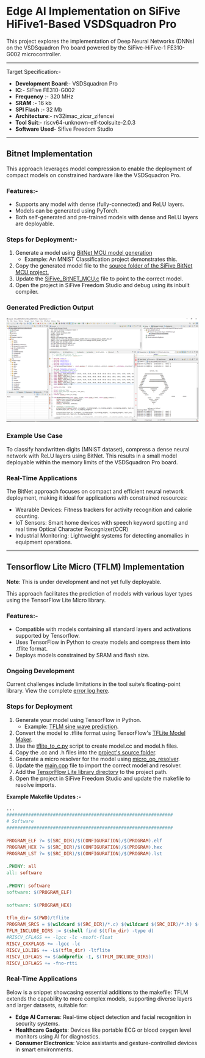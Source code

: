 # Edge AI Implementation on SiFive HiFive1-Based VSDSquadron Pro
This project explores the implementation of Deep Neural Networks (DNNs) 
on the VSDSquadron Pro board powered by the 
SiFive-HiFive-1 FE310-G002 microcontroller. 

<hr>

Target Specification:- 
- **Development Board**:- VSDSquadron Pro
- **IC**:- SiFive FE310-G002 
- **Frequency** :- 320 MHz
- **SRAM** :- 16 kb
- **SPI Flash** :- 32 Mb
- **Architecture**:- rv32imac_zicsr_zifencei
- **Tool Suit**:- riscv64-unknown-elf-toolsuite-2.0.3
- **Software Used**- Sifive Freedom Studio

<hr>

## Bitnet Implementation
This approach leverages model compression to enable the deployment of compact models on constrained hardware like the VSDSquadron Pro.


### Features:- 
- Supports any model with dense (fully-connected) and ReLU layers.
- Models can be generated using PyTorch.
- Both self-generated and pre-trained models with dense and ReLU layers are deployable.


### Steps for Deployment:- 
1. Generate a model using [BitNet MCU model generation](sifive_bit_net_implementation\bitnetmcu_model_generation/BitNetMCU/)
    - Example: An MNIST Classification project demonstrates this.
2.	Copy the generated model file to the [source folder of the SiFive BitNet MCU project.](sifive_bit_net_implementation\SiFive_BitNET_MCU\src) 
3.	Update the [SiFive_BitNET_MCU.c](sifive_bit_net_implementation\SiFive_BitNET_MCU\src\SiFive_BitNET_MCU.c) file to point to the correct model.
4.	Open the project in SiFive Freedom Studio and debug using its inbuilt compiler.


### Generated Prediction Output 
![prediction output](./sifive_bit_net_implementation/images/sifive_Bitnet_nist_prediction.PNG)

### Example Use Case
To classify handwritten digits (MNIST dataset), compress a dense neural network with ReLU layers using BitNet. This results in a small model deployable within the memory limits of the VSDSquadron Pro board.

### Real-Time Applications
The BitNet approach focuses on compact and efficient neural network deployment, making it ideal for applications with constrained resources:
- Wearable Devices: Fitness trackers for activity recognition and calorie counting.
- IoT Sensors: Smart home devices with speech keyword spotting and real time Optical Character Recognizer(OCR)
- Industrial Monitoring: Lightweight systems for detecting anomalies in equipment operations.
<hr>

## Tensorflow Lite Micro (TFLM) Implementation
**Note**: This is under development and not yet fully deployable.

This approach facilitates the prediction of models with various layer types using the TensorFlow Lite Micro library.


### Features:- 
- Compatible with models containing all standard layers and activations supported by Tensorflow.
- Uses TensorFlow in Python to create models and compress them into .tflite format.
- Deploys models constrained by SRAM and flash size.


### Ongoing Development
Current challenges include limitations in the tool suite’s floating-point library. View the complete [error log here](./sifive_tensorflow_lite_micro_implementation/error_log.txt).

### Steps for Deployment
1.	Generate your model using TensorFlow in Python.
    - Example: [TFLM sine wave prediction](https://ai.google.dev/edge/litert/libraries/modify).
2.	Convert the model to .tflite format using TensorFlow's [TFLite Model Maker](https://ai.google.dev/edge/litert/libraries/modify).
3.	Use the [tflite_to_c.py](./sifive_tensorflow_lite_micro_implementation/tflite_to_cc.py) script to create model.cc and model.h files. 
4.	Copy the .cc and .h files into the [project's source folder](./sifive_tensorflow_lite_micro_implementation/sifive_hifive1_empty_1/src/).
5.	Generate a micro resolver for the model using [micro_op_resolver](https://github.com/tensorflow/tflite-micro/tree/main/tensorflow/lite/micro/tools/gen_micro_mutable_op_resolver).
6. Update the [main.cpp](./sifive_tensorflow_lite_micro_implementation/sifive_hifive1_empty_1/src/main.cpp) file to import the correct model and resolver.
7. Add the  [TensorFlow Lite library directory](./sifive_tensorflow_lite_micro_implementation/sifive_hifive1_empty_1/tflite/) to the project path.
8.	Open the project in SiFive Freedom Studio and update the makefile to resolve imports.

**Example Makefile Updates :-**

```Makefile
...
#############################################################
# Software
#############################################################

PROGRAM_ELF ?= $(SRC_DIR)/$(CONFIGURATION)/$(PROGRAM).elf
PROGRAM_HEX ?= $(SRC_DIR)/$(CONFIGURATION)/$(PROGRAM).hex
PROGRAM_LST ?= $(SRC_DIR)/$(CONFIGURATION)/$(PROGRAM).lst

.PHONY: all
all: software

.PHONY: software
software: $(PROGRAM_ELF)

software: $(PROGRAM_HEX)

tflm_dir= $(PWD)/tflite
PROGRAM_SRCS = $(wildcard $(SRC_DIR)/*.c) $(wildcard $(SRC_DIR)/*.h) $(wildcard $(SRC_DIR)/*.hpp) $(wildcard $(SRC_DIR)/*.S)$(wildcard $(SRC_DIR)/*.cpp)$(wildcard $(SRC_DIR)/*.cc)
TFLM_INCLUDE_DIRS := $(shell find $(tflm_dir) -type d)
#RISCV_CFLAGS += -lgcc -lc -msoft-float
RISCV_CXXFLAGS += -lgcc -lc 
RISCV_LDLIBS += -L$(tflm_dir) -ltflite 
RISCV_LDFLAGS += $(addprefix -I, $(TFLM_INCLUDE_DIRS))
RISCV_LDFLAGS += -fno-rtti 

```

### Real-Time Applications
Below is a snippet showcasing essential additions to the makefile:
TFLM extends the capability to more complex models, supporting diverse layers and larger datasets, suitable for:
- **Edge AI Cameras**: Real-time object detection and facial recognition in security systems.
- **Healthcare Gadgets**: Devices like portable ECG or blood oxygen level monitors using AI for diagnostics.
- **Consumer Electronics**: Voice assistants and gesture-controlled devices in smart environments.

